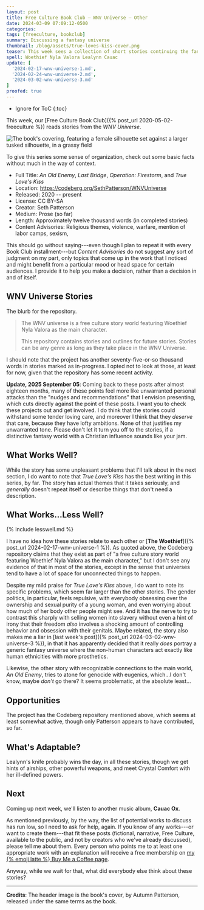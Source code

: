 ```yaml
---
layout: post
title: Free Culture Book Club — WNV Universe — Other
date: 2024-03-09 07:09:12-0500
categories:
tags: [freeculture, bookclub]
summary: Discussing a fantasy universe
thumbnail: /blog/assets/true-loves-kiss-cover.png
teaser: This week sees a collection of short stories continuing the fantasy world introduced in Woethief.
spell: Woethief Nyla Valora Lealynn Cauac
update: [
  '2024-02-17-wnv-universe-1.md',
  '2024-02-24-wnv-universe-2.md',
  '2024-03-02-wnv-universe-3.md'
]
proofed: true
---
```


* Ignore for ToC
{:toc}

This week, our [Free Culture Book Club]({% post_url 2020-05-02-freeculture %}) reads stories from the *WNV Universe*.

![The book's covering, featuring a female silhouette set against a larger tusked silhouette, in a grassy field](/blog/assets/true-loves-kiss-cover.png "The series definitely has a specific aesthetic")

To give this series some sense of organization, check out some basic facts without much in the way of context.

 * Full Title:  *An Old Enemy*, *Last Bridge*, *Operation: Firestorm*, and *True Love's Kiss*
 * Location:  <https://codeberg.org/SethPatterson/WNVUniverse>
 * Released:  2020 -- present
 * License:  CC BY-SA
 * Creator:  Seth Patterson
 * Medium:  Prose (so far)
 * Length:  Approximately twelve thousand words (in completed stories)
 * Content Advisories:  Religious themes, violence, warfare, mention of labor camps, sexism, 

This should go without saying---even though I plan to repeat it with every Book Club installment---but *Content Advisories* do not suggest any sort of judgment on my part, only topics that come up in the work that I noticed and might benefit from a particular mood or head space for certain audiences.  I provide it to help you make a decision, rather than a decision in and of itself.

## WNV Universe Stories

The blurb for the repository.

 > The WNV universe is a free culture story world featuring Woethief Nyla Valora as the main character.
 >
 > This repository contains stories and outlines for future stories. Stories can be any genre as long as they take place in the WNV Universe.

I should note that the project has another seventy-five-or-so thousand words in stories marked as in-progress.  I opted not to look at those, at least for now, given that the repository has some recent activity.

**Update, 2025 September 05**:  Coming back to these posts after almost eighteen months, many of these points feel more like unwarranted personal attacks than the "nudges and recommendations" that I envision presenting, which cuts directly against the point of these posts.  I want you to check these projects out and get involved.  I do think that the stories could withstand some tender loving care, and moreover I think that they *deserve* that care, because they have lofty ambitions.  None of that justifies my unwarranted tone.  Please don't let it turn you off to the stories, if a distinctive fantasy world with a Christian influence sounds like your jam.

## What Works Well?

While the story has some unpleasant problems that I'll talk about in the next section, I do want to note that *True Love's Kiss* has the best writing in this series, by far.  The story has actual themes that it takes seriously, and *generally* doesn't repeat itself or describe things that don't need a description.

## What Works...Less Well?

{% include lesswell.md %}

I have no idea how these stories relate to each other or [**The Woethief**]({% post_url 2024-02-17-wnv-universe-1 %}).  As quoted above, the Codeberg repository claims that they exist as part of "a free culture story world featuring Woethief Nyla Valora as the main character," but I don't see any evidence of that in most of the stories, except in the sense that universes tend to have a lot of space for unconnected things to happen.

Despite my mild praise for *True Love's Kiss* above, I do want to note its specific problems, which seem far larger than the other stories.  The gender politics, in particular, feels repulsive, with everybody obsessing over the ownership and sexual purity of a young woman, and even worrying about how much of her body other people might see.  And it has the nerve to try to contrast this sharply with selling women into slavery without even a hint of irony that their freedom *also* involves a shocking amount of controlling behavior and obsession with their genitals.  Maybe related, the story also makes me a liar in [last week's post]({% post_url 2024-03-02-wnv-universe-3 %}), in that it has apparently decided that it really *does* portray a generic fantasy universe where the non-human characters act exactly like human ethnicities with more prosthetics.

Likewise, the other story with recognizable connections to the main world, *An Old Enemy*, tries to atone for genocide with eugenics, which...I don't know, maybe *don't* go there?  It seems problematic, at the absolute least...

## Opportunities

The project has the Codeberg repository mentioned above, which seems at least somewhat active, though only Patterson appears to have contributed, so far.

## What's Adaptable?

Lealynn's knife probably wins the day, in all these stories, though we get hints of airships, other powerful weapons, and meet Crystal Comfort with her ill-defined powers.

## Next

Coming up next week, we'll listen to another music album, **Cauac Ox**.

As mentioned previously, by the way, the list of potential works to discuss has run low, so I need to ask for help, again.  If you know of any works---or want to create them---that fit these posts (fictional, narrative, Free Culture, available to the public, and not by creators who we've already discussed), please tell me about them.  Every person who points me to at least one appropriate work with an explanation will receive a free membership on [my {% emoji latte %} Buy Me a Coffee page](https://buymeacoffee.com/jcolag).

Anyway, while we wait for that, what did everybody else think about these stories?

* * *

**Credits**:  The header image is the book's cover, by Autumn Patterson, released under the same terms as the book.
